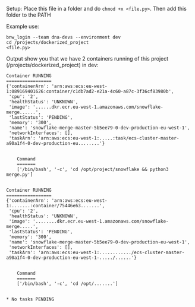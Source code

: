 Setup:
Place this file in a folder and do `chmod +x <file.py>`. Then add this folder to the PATH


Example use:

```
bnw_login --team dna-devs --environment dev
cd /projects/dockerized_project
<file.py>
```

Output show you that we have 2 containers running of this project (/projects/dockerized_project) in dev:
```
Container RUNNING
=================
{'containerArn': 'arn:aws:ecs:eu-west-1:089169401626:container/c1db7ad2-e21a-4c60-a87c-3f36cf83980b',
 'cpu': '2',
 'healthStatus': 'UNKNOWN',
 'image': '......dkr.ecr.eu-west-1.amazonaws.com/snowflake-merge......',
 'lastStatus': 'PENDING',
 'memory': '300',
 'name': 'snowflake-merge-master-5b5ee79-0-dev-production-eu-west-1',
 'networkInterfaces': [],
 'taskArn': 'arn:aws:ecs:eu-west-1:.....:task/ecs-cluster-master-a90a1f4-0-dev-production-eu........'}


    Command
    =======
    ['/bin/bash', '-c', 'cd /opt/project/snowflake && python3 merge.py']


Container RUNNING
=================
{'containerArn': 'arn:aws:ecs:eu-west-1:.......:container/75446e63.......',
 'cpu': '2',
 'healthStatus': 'UNKNOWN',
 'image': '........dkr.ecr.eu-west-1.amazonaws.com/snowflake-merge.....',
 'lastStatus': 'PENDING',
 'memory': '300',
 'name': 'snowflake-merge-master-5b5ee79-0-dev-production-eu-west-1',
 'networkInterfaces': [],
 'taskArn': 'arn:aws:ecs:eu-west-1:............/ecs-cluster-master-a90a1f4-0-dev-production-eu-west-1-...../......'}


    Command
    =======
    ['/bin/bash', '-c', 'cd /opt/.......']


* No tasks PENDING
```